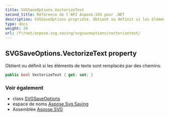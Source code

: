 ```yaml
---
title: SVGSaveOptions.VectorizeText
second_title: Référence de l'API Aspose.SVG pour .NET
description: SVGSaveOptions propriété. Obtient ou définit si les éléments de texte sont remplacés par des chemins.
type: docs
weight: 20
url: /fr/net/aspose.svg.saving/svgsaveoptions/vectorizetext/
---
```

## SVGSaveOptions.VectorizeText property

Obtient ou définit si les éléments de texte sont remplacés par des chemins.

```csharp
public bool VectorizeText { get; set; }
```

### Voir également

* class [SVGSaveOptions](../)
* espace de noms [Aspose.Svg.Saving](../../svgsaveoptions/)
* Assemblée [Aspose.SVG](../../../)



